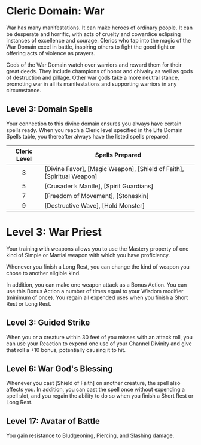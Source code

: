 # Cleric Domain: War

War has many manifestations. It can make heroes of ordinary people. It can be desperate and horrific, with acts of cruelty and cowardice eclipsing instances of excellence and courage. Clerics who tap into the magic of the War Domain excel in battle, inspiring others to fight the good fight or offering acts of violence as prayers. 

Gods of the War Domain watch over warriors and reward them for their great deeds. They include champions of honor and chivalry as well as gods of destruction and pillage. Other war gods take a more neutral stance, promoting war in all its manifestations and supporting warriors in any circumstance.

## Level 3: Domain Spells

Your connection to this divine domain ensures you always have certain spells ready. When you reach a Cleric level specified in the Life Domain Spells table, you thereafter always have the listed spells prepared.

| Cleric Level | Spells Prepared |
| :-: | --- |
| 3 | [Divine Favor], [Magic Weapon], [Shield of Faith], [Spiritual Weapon] |
| 5 | [Crusader’s Mantle], [Spirit Guardians] |
| 7 | [Freedom of Movement], [Stoneskin] |
| 9 | [Destructive Wave], [Hold Monster] |


# Level 3: War Priest

Your training with weapons allows you to use the Mastery property of one kind of Simple or Martial weapon with which you have proficiency.

Whenever you finish a Long Rest, you can change the kind of weapon you chose to another eligible kind.

In addition, you can make one weapon attack as a Bonus Action. You can use this Bonus Action a number of times equal to your Wisdom modifier (minimum of once). You regain all expended uses when you finish a Short Rest or Long Rest.

## Level 3: Guided Strike

When you or a creature within 30 feet of you misses with an attack roll, you can use your Reaction to expend one use of your Channel Divinity and give that roll a +10 bonus, potentially causing it to hit.

## Level 6: War God's Blessing

Whenever you cast [Shield of Faith] on another creature, the spell also affects you. In addition, you can cast the spell once without expending a spell slot, and you regain the ability to do so when you finish a Short Rest or Long Rest.

## Level 17: Avatar of Battle

You gain resistance to Bludgeoning, Piercing, and Slashing damage.